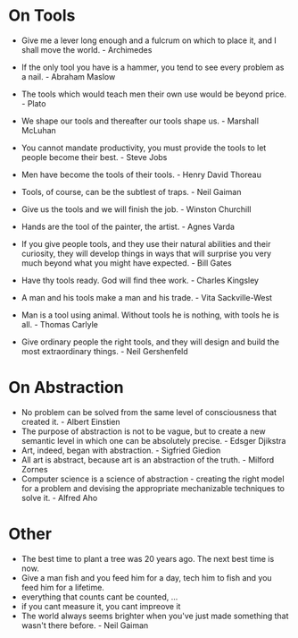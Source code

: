 # On Tools
- Give me a lever long enough and a fulcrum on which to place it, and I shall move the world. - Archimedes
- If the only tool you have is a hammer, you tend to see every problem as a nail. - Abraham Maslow
- The tools which would teach men their own use would be beyond price. - Plato
- We shape our tools and thereafter our tools shape us. - Marshall McLuhan

- You cannot mandate productivity, you must provide the tools to let people become their best. - Steve Jobs
- Men have become the tools of their tools. - Henry David Thoreau
- Tools, of course, can be the subtlest of traps. - Neil Gaiman
- Give us the tools and we will finish the job. - Winston Churchill
- Hands are the tool of the painter, the artist. - Agnes Varda
- If you give people tools, and they use their natural abilities and their curiosity, they will develop things in ways that will surprise you very much beyond what you might have expected. - Bill Gates
- Have thy tools ready. God will find thee work. - Charles Kingsley
- A man and his tools make a man and his trade. - Vita Sackville-West
- Man is a tool using animal. Without tools he is nothing, with tools he is all. - Thomas Carlyle
- Give ordinary people the right tools, and they will design and build the most extraordinary things. - Neil Gershenfeld


# On Abstraction
- No problem can be solved from the same level of consciousness that created it. - Albert Einstien
- The purpose of abstraction is not to be vague, but to create a new semantic level in which one can be absolutely precise. - Edsger Djikstra
- Art, indeed, began with abstraction. - Sigfried Giedion
- All art is abstract, because art is an abstraction of the truth. - Milford Zornes
- Computer science is a science of abstraction - creating the right model for a problem and devising the appropriate mechanizable techniques to solve it. - Alfred Aho

# Other
- The best time to plant a tree was 20 years ago. The next best time is now.
- Give a man fish and you feed him for a day, tech him to fish and you feed him for a lifetime.
- everything that counts cant be counted, ...
- if you cant measure it, you cant impreove it
- The world always seems brighter when you've just made something that wasn't there before. - Neil Gaiman


